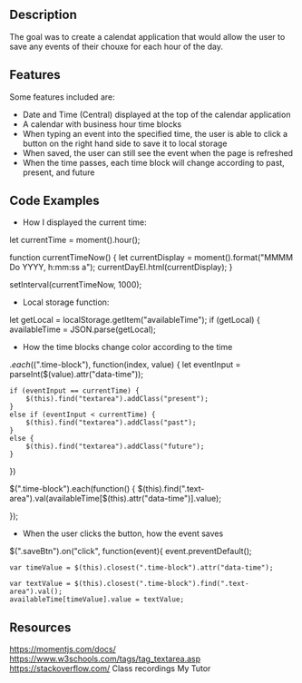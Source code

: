 ## Description

The goal was to create a calendat application that would allow the user to save any events of their chouxe for each hour of the day. 

## Features

Some features included are:

- Date and Time (Central) displayed at the top of the calendar application
- A calendar with business hour time blocks
- When typing an event into the specified time, the user is able to click a button on the right hand side to save it to local storage
- When saved, the user can still see the event when the page is refreshed
- When the time passes, each time block will change according to past, present, and future

## Code Examples

- How I displayed the current time:

let currentTime = moment().hour();

function currentTimeNow() {
    let currentDisplay = moment().format("MMMM Do YYYY, h:mm:ss a");
    currentDayEl.html(currentDisplay);
}

setInterval(currentTimeNow, 1000);

- Local storage function:

let getLocal = localStorage.getItem("availableTime");
if (getLocal) {
    availableTime = JSON.parse(getLocal);


- How the time blocks change color according to the time

$.each($(".time-block"), function(index, value) {
    let eventInput = parseInt($(value).attr("data-time"));    
 
    if (eventInput == currentTime) {
        $(this).find("textarea").addClass("present");
    } 
    else if (eventInput < currentTime) {
        $(this).find("textarea").addClass("past");
    } 
    else {
        $(this).find("textarea").addClass("future");
    }

})

$(".time-block").each(function() {
    $(this).find(".text-area").val(availableTime[$(this).attr("data-time")].value);
    

});

- When the user clicks the button, how the event saves 

$(".saveBtn").on("click", function(event){
    event.preventDefault();

    var timeValue = $(this).closest(".time-block").attr("data-time");

    var textValue = $(this).closest(".time-block").find(".text-area").val();
    availableTime[timeValue].value = textValue;


## Resources

https://momentjs.com/docs/
https://www.w3schools.com/tags/tag_textarea.asp
https://stackoverflow.com/
Class recordings
My Tutor
